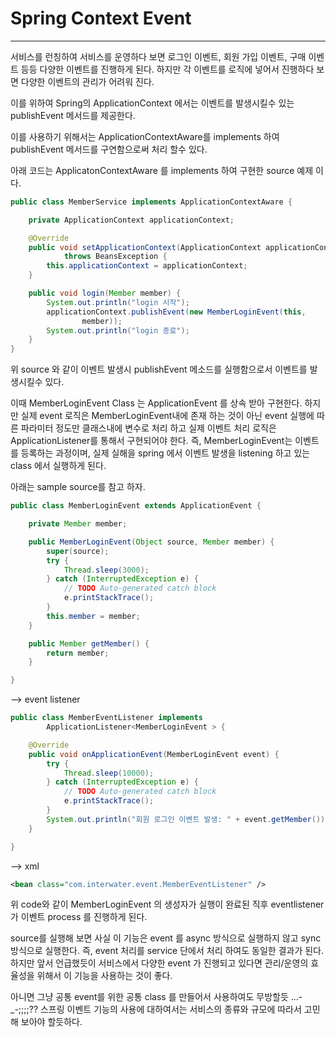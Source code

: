 # Spring Context Event #
-------------------------------

서비스를 런칭하여 서비스를 운영하다 보면 로그인 이벤트, 회원 가입 이벤트, 구매 이벤트 등등 다양한 이벤트를 진행하게 된다.
하지만 각 이벤트를 로직에 넣어서 진행하다 보면 다양한 이벤트의 관리가 어려워 진다.

이를 위하여 Spring의 ApplicationContext 에서는 이벤트를 발생시킬수 있는 publishEvent 메서드를 제공한다. 

이를 사용하기 위해서는 ApplicationContextAware를 implements 하여 publishEvent 메서드를 구연함으로써 처리 할수 있다.

아래 코드는 ApplicatonContextAware 를 implements 하여 구현한 source 예제 이다.

```java
public class MemberService implements ApplicationContextAware {

	private ApplicationContext applicationContext;

	@Override
	public void setApplicationContext(ApplicationContext applicationContext)
			throws BeansException {
		this.applicationContext = applicationContext;
	}

	public void login(Member member) {
		System.out.println("login 시작");
		applicationContext.publishEvent(new MemberLoginEvent(this,
				member));
		System.out.println("login 종료");
	}
}
```

위 source 와 같이 이벤트 발생시 publishEvent 메소드를 실행함으로서 이벤트를 발생시킬수 있다.

이때 MemberLoginEvent Class 는 ApplicationEvent 를 상속 받아 구현한다.
하지만 실제 event 로직은 MemberLoginEvent내에 존재 하는 것이 아닌 event 실행에 따른 파라미터 정도만 클래스내에 변수로 처리 하고 실제 이벤트 처리 로직은 ApplicationListener를 통해서 구현되어야 한다.
즉, MemberLoginEvent는 이벤트를 등록하는 과정이며, 실제 실해을 spring 에서 이벤트 발생을 listening 하고 있는 class 에서 실행하게 된다.

아래는 sample source를 참고 하자.

```java
public class MemberLoginEvent extends ApplicationEvent {

	private Member member;

	public MemberLoginEvent(Object source, Member member) {
		super(source);
		try {
			Thread.sleep(3000);
		} catch (InterruptedException e) {
			// TODO Auto-generated catch block
			e.printStackTrace();
		}
		this.member = member;
	}

	public Member getMember() {
		return member;
	}

}
```
--> event listener
```java
public class MemberEventListener implements
		ApplicationListener<MemberLoginEvent > {

	@Override
	public void onApplicationEvent(MemberLoginEvent event) {
		try {
			Thread.sleep(10000);
		} catch (InterruptedException e) {
			// TODO Auto-generated catch block
			e.printStackTrace();
		}
		System.out.println("회원 로그인 이벤트 발생: " + event.getMember());
	}

}
```
--> xml
``` xml
<bean class="com.interwater.event.MemberEventListener" />
```

위 code와 같이 MemberLoginEvent 의 생성자가 실행이 완료된 직후 eventlistener 가 이벤트 process 를 진행하게 된다.

source를 실행해 보면 사실 이 기능은 event 를 async 방식으로 실행하지 않고 sync 방식으로 실행한다. 즉, event 처리를 service 단에서 처리 하여도 동일한 결과가 된다. 하지만 앞서 언급했듯이 서비스에서 다양한 event 가 진행되고 있다면 관리/운영의 효율성을 위해서 이 기능을 사용하는 것이 좋다.

아니면 그냥 공통 event를 위한 공통 class 를 만들어서 사용하여도 무방할듯 ...-_-;;;;?? 스프링 이벤트 기능의 사용에 대하여서는 서비스의 종류와 규모에 따라서 고민해 보아야 할듯하다.
